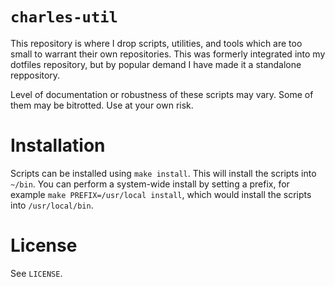 # `charles-util`

This repository is where I drop scripts, utilities, and tools which are too
small to warrant their own repositories. This was formerly integrated into my
dotfiles repository, but by popular demand I have made it a standalone
reppository.

Level of documentation or robustness of these scripts may vary. Some of them
may be bitrotted. Use at your own risk.

# Installation

Scripts can be installed using `make install`. This will install the scripts
into `~/bin`. You can perform a system-wide install by setting a prefix, for
example `make PREFIX=/usr/local install`, which would install the scripts into
`/usr/local/bin`.

# License

See `LICENSE`.
